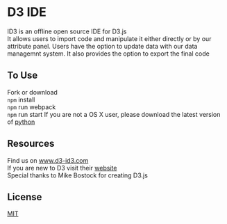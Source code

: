 # D3 IDE
ID3 is an offline open source IDE for D3.js  
It allows users to import code and manipulate it either directly or by our attribute panel. Users have the option to update data with our data managemnt system. It also provides the option to export the final code 

## To Use
Fork or download  
`npm` install  
`npm` run webpack  
`npm` run start
If you are not a OS X user, please download the latest version of [python](https://www.python.org/downloads/)


## Resources

Find us on www.d3-id3.com  
If you are new to D3 visit their [website](https://d3js.org/)  
Special thanks to Mike Bostock for creating D3.js  

## License
[MIT](https://spdx.org/licenses/MIT.html#licenseText) 
